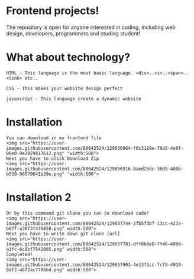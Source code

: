 # Frontend projects!
The repository is open for anyone interested in coding, including web design, developers, programmers and studing student!
# What about technology?
    HTML - This language is the most basic language. <div>..<i>..<span>..<link> etc..
    
    CSS - This makes your website deisgn perfect
    
    javascript - This language create a dynamic website
    
# Installation
    You can download in my frontend file
    <img src="https://user-images.githubusercontent.com/88642524/129656864-f0c3129e-79a5-4e9f-96e0-9e2029817612.png" "width:500">
    Next you have to click Download Zip
    <img src="https://user-images.githubusercontent.com/88642524/129656916-8aed25dc-30d5-408b-b539-96579641b39e.png" "width:500">
# Installation 2
    Or by this command git clone you can to download code!
    <img src="https://user-images.githubusercontent.com/88642524/129657744-2fb5f3bf-13cc-427a-b07f-a36f3f476858.png" width:500">
    Next you have to write down git clone [url]
    <img src="https://user-images.githubusercontent.com/88642524/129657781-dff8b0e8-7f46-499d-a1fc-6c8bf7542085.png" width:500">
    Completed!
    <img src="https://user-images.githubusercontent.com/88642524/129657903-4e13f1cc-fcf5-4910-8df2-4872ac7706bd.png" width:500">
    

    
